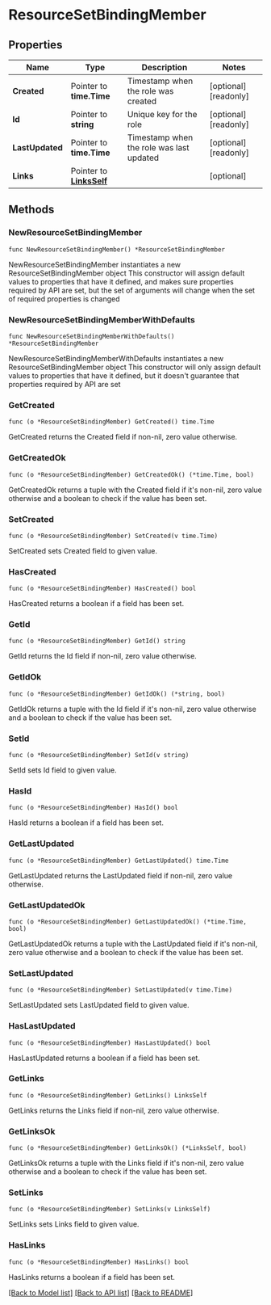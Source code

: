 # ResourceSetBindingMember

## Properties

Name | Type | Description | Notes
------------ | ------------- | ------------- | -------------
**Created** | Pointer to **time.Time** | Timestamp when the role was created | [optional] [readonly] 
**Id** | Pointer to **string** | Unique key for the role | [optional] [readonly] 
**LastUpdated** | Pointer to **time.Time** | Timestamp when the role was last updated | [optional] [readonly] 
**Links** | Pointer to [**LinksSelf**](LinksSelf.md) |  | [optional] 

## Methods

### NewResourceSetBindingMember

`func NewResourceSetBindingMember() *ResourceSetBindingMember`

NewResourceSetBindingMember instantiates a new ResourceSetBindingMember object
This constructor will assign default values to properties that have it defined,
and makes sure properties required by API are set, but the set of arguments
will change when the set of required properties is changed

### NewResourceSetBindingMemberWithDefaults

`func NewResourceSetBindingMemberWithDefaults() *ResourceSetBindingMember`

NewResourceSetBindingMemberWithDefaults instantiates a new ResourceSetBindingMember object
This constructor will only assign default values to properties that have it defined,
but it doesn't guarantee that properties required by API are set

### GetCreated

`func (o *ResourceSetBindingMember) GetCreated() time.Time`

GetCreated returns the Created field if non-nil, zero value otherwise.

### GetCreatedOk

`func (o *ResourceSetBindingMember) GetCreatedOk() (*time.Time, bool)`

GetCreatedOk returns a tuple with the Created field if it's non-nil, zero value otherwise
and a boolean to check if the value has been set.

### SetCreated

`func (o *ResourceSetBindingMember) SetCreated(v time.Time)`

SetCreated sets Created field to given value.

### HasCreated

`func (o *ResourceSetBindingMember) HasCreated() bool`

HasCreated returns a boolean if a field has been set.

### GetId

`func (o *ResourceSetBindingMember) GetId() string`

GetId returns the Id field if non-nil, zero value otherwise.

### GetIdOk

`func (o *ResourceSetBindingMember) GetIdOk() (*string, bool)`

GetIdOk returns a tuple with the Id field if it's non-nil, zero value otherwise
and a boolean to check if the value has been set.

### SetId

`func (o *ResourceSetBindingMember) SetId(v string)`

SetId sets Id field to given value.

### HasId

`func (o *ResourceSetBindingMember) HasId() bool`

HasId returns a boolean if a field has been set.

### GetLastUpdated

`func (o *ResourceSetBindingMember) GetLastUpdated() time.Time`

GetLastUpdated returns the LastUpdated field if non-nil, zero value otherwise.

### GetLastUpdatedOk

`func (o *ResourceSetBindingMember) GetLastUpdatedOk() (*time.Time, bool)`

GetLastUpdatedOk returns a tuple with the LastUpdated field if it's non-nil, zero value otherwise
and a boolean to check if the value has been set.

### SetLastUpdated

`func (o *ResourceSetBindingMember) SetLastUpdated(v time.Time)`

SetLastUpdated sets LastUpdated field to given value.

### HasLastUpdated

`func (o *ResourceSetBindingMember) HasLastUpdated() bool`

HasLastUpdated returns a boolean if a field has been set.

### GetLinks

`func (o *ResourceSetBindingMember) GetLinks() LinksSelf`

GetLinks returns the Links field if non-nil, zero value otherwise.

### GetLinksOk

`func (o *ResourceSetBindingMember) GetLinksOk() (*LinksSelf, bool)`

GetLinksOk returns a tuple with the Links field if it's non-nil, zero value otherwise
and a boolean to check if the value has been set.

### SetLinks

`func (o *ResourceSetBindingMember) SetLinks(v LinksSelf)`

SetLinks sets Links field to given value.

### HasLinks

`func (o *ResourceSetBindingMember) HasLinks() bool`

HasLinks returns a boolean if a field has been set.


[[Back to Model list]](../README.md#documentation-for-models) [[Back to API list]](../README.md#documentation-for-api-endpoints) [[Back to README]](../README.md)


